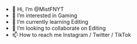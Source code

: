- 👋 Hi, I’m @MistFNYT
- 👀 I’m interested in Gaming
- 🌱 I’m currently learning Editing
- 💞️ I’m looking to collaborate on Editing
- 📫 How to reach me Instagram / Twitter / TikTok

<!---
MistFNYT/MistFNYT is a ✨ special ✨ repository because its `README.md` (this file) appears on your GitHub profile.
You can click the Preview link to take a look at your changes.
--->
